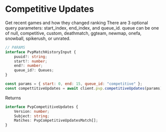 # Competitive Updates

Get recent games and how they changed ranking
There are 3 optional query parameters: start_index, end_index, and queue_id. queue can be one of null, competitive, custom, deathmatch, ggteam, newmap, onefa, snowball, spikerush, or unrated.

```ts
// PARAMS
interface PvpMatchHistoryInput {
    puuid?: string;
    start?: number;
    end?: number;
    queue_id?: Queues;
}
```

```js
const params = { start: 0, end: 15, queue_id: "competitive" };
const compettitiveUpdates = await client.pvp.competitiveUpdates(params);
```

Returns
```ts
interface PvpCompetitiveUpdates {
    Version: number;
    Subject: string;
    Matches: PvpCompetitiveUpdatesMatch[];
}
```

